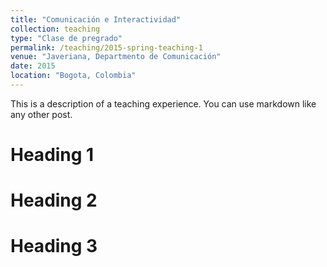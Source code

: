 ```yaml
---
title: "Comunicación e Interactividad"
collection: teaching
type: "Clase de pregrado"
permalink: /teaching/2015-spring-teaching-1
venue: "Javeriana, Departmento de Comunicación"
date: 2015
location: "Bogota, Colombia"
---
```


This is a description of a teaching experience. You can use markdown like any other post.

Heading 1
======

Heading 2
======

Heading 3
======
